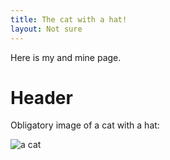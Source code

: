 ```yaml
---
title: The cat with a hat!
layout: Not sure
---
```


Here is my and mine page.

Header
======

Obligatory image of a cat with a hat:

![a cat](http://catoftheday.com/archive/2014/December/15.jpg)
